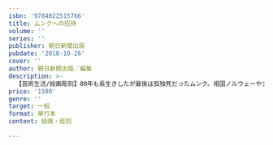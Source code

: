 ```yaml
---
isbn: '9784022515766'
title: ムンクへの招待
volume: ''
series: ''
publisher: 朝日新聞出版
pubdate: '2018-10-26'
cover: ''
author: 朝日新聞出版／編集
description: >-
  【芸術生活/絵画彫刻】80年も長生きしたが最後は孤独死だったムンク。祖国ノルウェーやヨーロッパでも非難されたが、最後はお札の顔にもなったムンクとは、どのような画家だったのか　《叫び》など代表作品の鑑賞のポイントを解説。「知ってるつもり？」の美術入門書版。
price: '1500'
genre: ''
target: 一般
format: 単行本
content: 絵画・彫刻

---
```

